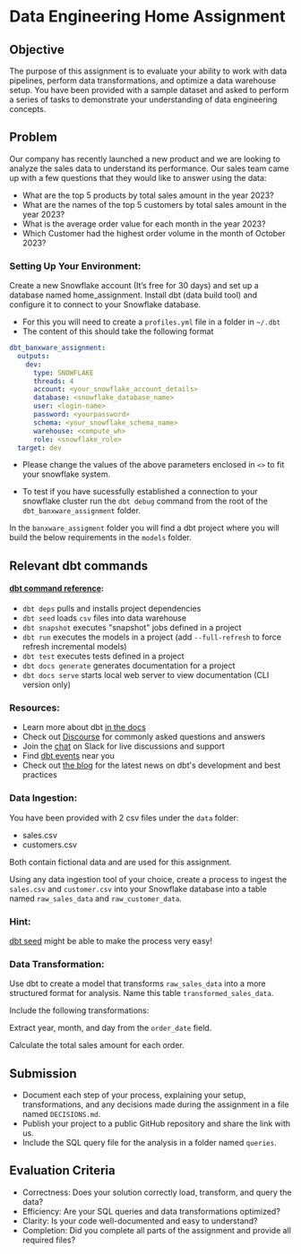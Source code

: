 # Data Engineering Home Assignment

## Objective

The purpose of this assignment is to evaluate your ability to work with data pipelines, perform data transformations, and optimize a data warehouse setup. You have been provided with a sample dataset and asked to perform a series of tasks to demonstrate your understanding of data engineering concepts.

## Problem

Our company has recently launched a new product and we are looking to analyze the sales data to understand its performance. Our sales team came up with a few questions that they would like to answer using the data:

- What are the top 5 products by total sales amount in the year 2023?
- What are the names of the top 5 customers by total sales amount in the year 2023?
- What is the average order value for each month in the year 2023?
- Which Customer had the highest order volume in the month of October 2023?

### Setting Up Your Environment:

Create a new Snowflake account (It’s free for 30 days) and set up a database named home_assignment.
Install dbt (data build tool) and configure it to connect to your Snowflake database.
- For this you will need to create a `profiles.yml` file in a folder in `~/.dbt`
- The content of this should take the following format 
```yml
dbt_banxware_assignment:
  outputs:
    dev:
      type: SNOWFLAKE
      threads: 4
      account: <your_snowflake_account_details>
      database: <snowflake_database_name>
      user: <login-name>
      password: <yourpassword>
      schema: <your_snowflake_schema_name>
      warehouse: <compute_wh>
      role: <snowflake_role>
  target: dev
```

- Please change the values of the above parameters enclosed in `<>` to fit your snowflake system.

- To test if you have sucessfully established a connection to your snowflake cluster run the `dbt debug` command from the root of the `dbt_banxware_assignment` folder.

In the `banxware_assigment` folder you will find a dbt project where you will build the below requirements in the `models` folder. 

## Relevant dbt commands

#### [dbt command reference](https://docs.getdbt.com/reference/dbt-commands):

- `dbt deps` pulls and installs project dependencies
- `dbt seed`  loads `csv` files into data warehouse
- `dbt snapshot` executes "snapshot" jobs defined in a project
- `dbt run` executes the models in a project (add `--full-refresh` to force refresh incremental models)
- `dbt test` executes tests defined in a project
- `dbt docs generate` generates documentation for a project
- `dbt docs serve` starts local web server to view documentation (CLI version only)

### Resources:
- Learn more about dbt [in the docs](https://docs.getdbt.com/docs/introduction)
- Check out [Discourse](https://discourse.getdbt.com/) for commonly asked questions and answers
- Join the [chat](https://community.getdbt.com/) on Slack for live discussions and support
- Find [dbt events](https://events.getdbt.com) near you
- Check out [the blog](https://blog.getdbt.com/) for the latest news on dbt's development and best practices

### Data Ingestion:

You have been provided with 2 csv files under the `data` folder:

- sales.csv
- customers.csv

Both contain fictional data and are used for this assignment.

Using any data ingestion tool of your choice, create a process to ingest the `sales.csv` and `customer.csv` into your Snowflake database into a table named `raw_sales_data` and `raw_customer_data`. 

### Hint:

[dbt seed](https://docs.getdbt.com/docs/build/seeds) might be able to make the process very easy!

### Data Transformation:

Use dbt to create a model that transforms `raw_sales_data` into a more structured format for analysis. Name this table `transformed_sales_data`.

Include the following transformations:

Extract year, month, and day from the `order_date` field.

Calculate the total sales amount for each order.

## Submission

- Document each step of your process, explaining your setup, transformations, and any decisions made during the assignment in a file named `DECISIONS.md`.
- Publish your project to a public GitHub repository and share the link with us.
- Include the SQL query file for the analysis in a folder named `queries`.

## Evaluation Criteria

- Correctness: Does your solution correctly load, transform, and query the data?
- Efficiency: Are your SQL queries and data transformations optimized?
- Clarity: Is your code well-documented and easy to understand?
- Completion: Did you complete all parts of the assignment and provide all required files?
